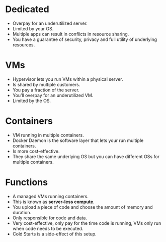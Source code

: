 # Dedicated

- Overpay for an underutilized server.
- Limited by your OS.
- Multiple apps can result in conflicts in resource sharing.
- You have a guarantee of security, privacy and full utility of underlying resources.

# VMs

- Hypervisor lets you run VMs within a physical server.
- Is shared by multiple customers.
- You pay a fraction of the server.
- You’ll overpay for an underutilized VM.
- Limited by the OS.

# Containers

- VM running in multiple containers.
- Docker Daemon is the software layer that lets your run multiple containers.
- Is more cost-effective.
- They share the same underlying OS but you can have different OSs for multiple containers.

# Functions

- A managed VMs running containers.
- This is known as **server-less compute**.
- You upload a piece of code and choose the amount of memory and duration.
- Only responsible for code and data.
- Very cost-effective, only pay for the time code is running, VMs only run when code needs to be executed.
- Cold Starts is a side-effect of this setup.